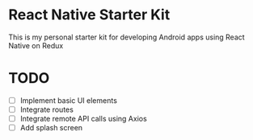 # React Native Starter Kit

This is my personal starter kit for developing Android apps
using React Native on Redux

# TODO
- [ ] Implement basic UI elements
- [ ] Integrate routes
- [ ] Integrate remote API calls using Axios
- [ ] Add splash screen
